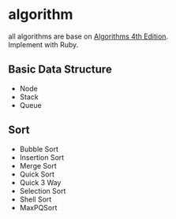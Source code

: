 # algorithm
all algorithms are base on [Algorithms 4th Edition](https://algs4.cs.princeton.edu/home/).<br>
Implement with Ruby.<br>

## Basic Data Structure<br>
- Node <br>
- Stack <br>
- Queue <br>

## Sort<br>
- Bubble Sort  <br>
- Insertion Sort  <br>
- Merge Sort  <br>
- Quick Sort  <br>
- Quick 3 Way  <br>
- Selection Sort  <br>
- Shell Sort  <br>
- MaxPQSort  <br>
